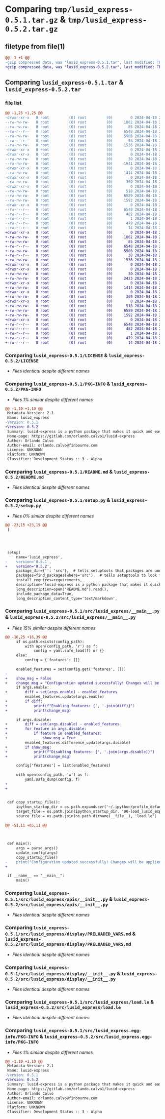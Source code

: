 # Comparing `tmp/lusid_express-0.5.1.tar.gz` & `tmp/lusid_express-0.5.2.tar.gz`

## filetype from file(1)

```diff
@@ -1 +1 @@
-gzip compressed data, was "lusid_express-0.5.1.tar", last modified: Thu Apr 18 23:27:21 2024, max compression
+gzip compressed data, was "lusid_express-0.5.2.tar", last modified: Thu Apr 18 23:39:09 2024, max compression
```

## Comparing `lusid_express-0.5.1.tar` & `lusid_express-0.5.2.tar`

### file list

```diff
@@ -1,25 +1,25 @@
-drwxr-xr-x   0 root         (0) root         (0)        0 2024-04-18 23:27:21.128394 lusid_express-0.5.1/
--rw-rw-rw-   0 root         (0) root         (0)     1062 2024-04-18 23:27:18.000000 lusid_express-0.5.1/LICENSE
--rw-rw-rw-   0 root         (0) root         (0)       85 2024-04-18 23:27:18.000000 lusid_express-0.5.1/MANIFEST.in
--rw-r--r--   0 root         (0) root         (0)     6548 2024-04-18 23:27:21.127394 lusid_express-0.5.1/PKG-INFO
--rw-rw-rw-   0 root         (0) root         (0)     5908 2024-04-18 23:27:18.000000 lusid_express-0.5.1/README.md
--rw-r--r--   0 root         (0) root         (0)       38 2024-04-18 23:27:21.128394 lusid_express-0.5.1/setup.cfg
--rw-rw-rw-   0 root         (0) root         (0)     1536 2024-04-18 23:27:18.000000 lusid_express-0.5.1/setup.py
-drwxr-xr-x   0 root         (0) root         (0)        0 2024-04-18 23:27:21.123394 lusid_express-0.5.1/src/
-drwxr-xr-x   0 root         (0) root         (0)        0 2024-04-18 23:27:21.125394 lusid_express-0.5.1/src/lusid_express/
--rw-rw-rw-   0 root         (0) root         (0)       30 2024-04-18 23:27:18.000000 lusid_express-0.5.1/src/lusid_express/__init__.py
--rw-rw-rw-   0 root         (0) root         (0)     1941 2024-04-18 23:27:18.000000 lusid_express-0.5.1/src/lusid_express/__main__.py
-drwxr-xr-x   0 root         (0) root         (0)        0 2024-04-18 23:27:21.126394 lusid_express-0.5.1/src/lusid_express/apis/
--rw-rw-rw-   0 root         (0) root         (0)     1414 2024-04-18 23:27:18.000000 lusid_express-0.5.1/src/lusid_express/apis/__init__.py
-drwxr-xr-x   0 root         (0) root         (0)        0 2024-04-18 23:27:21.127394 lusid_express-0.5.1/src/lusid_express/config/
--rw-rw-rw-   0 root         (0) root         (0)      369 2024-04-18 23:27:18.000000 lusid_express-0.5.1/src/lusid_express/config/__init__.py
-drwxr-xr-x   0 root         (0) root         (0)        0 2024-04-18 23:27:21.127394 lusid_express-0.5.1/src/lusid_express/display/
--rw-rw-rw-   0 root         (0) root         (0)      518 2024-04-18 23:27:18.000000 lusid_express-0.5.1/src/lusid_express/display/PRELOADED_VARS.md
--rw-rw-rw-   0 root         (0) root         (0)     6589 2024-04-18 23:27:18.000000 lusid_express-0.5.1/src/lusid_express/display/__init__.py
--rw-rw-rw-   0 root         (0) root         (0)     1592 2024-04-18 23:27:18.000000 lusid_express-0.5.1/src/lusid_express/load.le
-drwxr-xr-x   0 root         (0) root         (0)        0 2024-04-18 23:27:21.126394 lusid_express-0.5.1/src/lusid_express.egg-info/
--rw-r--r--   0 root         (0) root         (0)     6548 2024-04-18 23:27:21.000000 lusid_express-0.5.1/src/lusid_express.egg-info/PKG-INFO
--rw-r--r--   0 root         (0) root         (0)      482 2024-04-18 23:27:21.000000 lusid_express-0.5.1/src/lusid_express.egg-info/SOURCES.txt
--rw-r--r--   0 root         (0) root         (0)        1 2024-04-18 23:27:21.000000 lusid_express-0.5.1/src/lusid_express.egg-info/dependency_links.txt
--rw-r--r--   0 root         (0) root         (0)      479 2024-04-18 23:27:21.000000 lusid_express-0.5.1/src/lusid_express.egg-info/requires.txt
--rw-r--r--   0 root         (0) root         (0)       14 2024-04-18 23:27:21.000000 lusid_express-0.5.1/src/lusid_express.egg-info/top_level.txt
+drwxr-xr-x   0 root         (0) root         (0)        0 2024-04-18 23:39:09.552502 lusid_express-0.5.2/
+-rw-rw-rw-   0 root         (0) root         (0)     1062 2024-04-18 23:39:06.000000 lusid_express-0.5.2/LICENSE
+-rw-rw-rw-   0 root         (0) root         (0)       85 2024-04-18 23:39:06.000000 lusid_express-0.5.2/MANIFEST.in
+-rw-r--r--   0 root         (0) root         (0)     6548 2024-04-18 23:39:09.552502 lusid_express-0.5.2/PKG-INFO
+-rw-rw-rw-   0 root         (0) root         (0)     5908 2024-04-18 23:39:06.000000 lusid_express-0.5.2/README.md
+-rw-r--r--   0 root         (0) root         (0)       38 2024-04-18 23:39:09.552502 lusid_express-0.5.2/setup.cfg
+-rw-rw-rw-   0 root         (0) root         (0)     1536 2024-04-18 23:39:06.000000 lusid_express-0.5.2/setup.py
+drwxr-xr-x   0 root         (0) root         (0)        0 2024-04-18 23:39:09.548502 lusid_express-0.5.2/src/
+drwxr-xr-x   0 root         (0) root         (0)        0 2024-04-18 23:39:09.550502 lusid_express-0.5.2/src/lusid_express/
+-rw-rw-rw-   0 root         (0) root         (0)       30 2024-04-18 23:39:06.000000 lusid_express-0.5.2/src/lusid_express/__init__.py
+-rw-rw-rw-   0 root         (0) root         (0)     2423 2024-04-18 23:39:06.000000 lusid_express-0.5.2/src/lusid_express/__main__.py
+drwxr-xr-x   0 root         (0) root         (0)        0 2024-04-18 23:39:09.551502 lusid_express-0.5.2/src/lusid_express/apis/
+-rw-rw-rw-   0 root         (0) root         (0)     1414 2024-04-18 23:39:06.000000 lusid_express-0.5.2/src/lusid_express/apis/__init__.py
+drwxr-xr-x   0 root         (0) root         (0)        0 2024-04-18 23:39:09.551502 lusid_express-0.5.2/src/lusid_express/config/
+-rw-rw-rw-   0 root         (0) root         (0)      369 2024-04-18 23:39:06.000000 lusid_express-0.5.2/src/lusid_express/config/__init__.py
+drwxr-xr-x   0 root         (0) root         (0)        0 2024-04-18 23:39:09.552502 lusid_express-0.5.2/src/lusid_express/display/
+-rw-rw-rw-   0 root         (0) root         (0)      518 2024-04-18 23:39:06.000000 lusid_express-0.5.2/src/lusid_express/display/PRELOADED_VARS.md
+-rw-rw-rw-   0 root         (0) root         (0)     6589 2024-04-18 23:39:06.000000 lusid_express-0.5.2/src/lusid_express/display/__init__.py
+-rw-rw-rw-   0 root         (0) root         (0)     1592 2024-04-18 23:39:06.000000 lusid_express-0.5.2/src/lusid_express/load.le
+drwxr-xr-x   0 root         (0) root         (0)        0 2024-04-18 23:39:09.551502 lusid_express-0.5.2/src/lusid_express.egg-info/
+-rw-r--r--   0 root         (0) root         (0)     6548 2024-04-18 23:39:09.000000 lusid_express-0.5.2/src/lusid_express.egg-info/PKG-INFO
+-rw-r--r--   0 root         (0) root         (0)      482 2024-04-18 23:39:09.000000 lusid_express-0.5.2/src/lusid_express.egg-info/SOURCES.txt
+-rw-r--r--   0 root         (0) root         (0)        1 2024-04-18 23:39:09.000000 lusid_express-0.5.2/src/lusid_express.egg-info/dependency_links.txt
+-rw-r--r--   0 root         (0) root         (0)      479 2024-04-18 23:39:09.000000 lusid_express-0.5.2/src/lusid_express.egg-info/requires.txt
+-rw-r--r--   0 root         (0) root         (0)       14 2024-04-18 23:39:09.000000 lusid_express-0.5.2/src/lusid_express.egg-info/top_level.txt
```

### Comparing `lusid_express-0.5.1/LICENSE` & `lusid_express-0.5.2/LICENSE`

 * *Files identical despite different names*

### Comparing `lusid_express-0.5.1/PKG-INFO` & `lusid_express-0.5.2/PKG-INFO`

 * *Files 1% similar despite different names*

```diff
@@ -1,10 +1,10 @@
 Metadata-Version: 2.1
 Name: lusid_express
-Version: 0.5.1
+Version: 0.5.2
 Summary: lusid-express is a python package that makes it quick and easy to get started using Lusid and Luminesce.
 Home-page: https://gitlab.com/orlando.calvo1/lusid-express
 Author: Orlando Calvo
 Author-email: orlando.calvo@finbourne.com
 License: UNKNOWN
 Platform: UNKNOWN
 Classifier: Development Status :: 3 - Alpha
```

### Comparing `lusid_express-0.5.1/README.md` & `lusid_express-0.5.2/README.md`

 * *Files identical despite different names*

### Comparing `lusid_express-0.5.1/setup.py` & `lusid_express-0.5.2/setup.py`

 * *Files 0% similar despite different names*

```diff
@@ -23,15 +23,15 @@
 ]
 
 
 
 
 setup(
     name='lusid_express',
-    version='0.5.1',
+    version='0.5.2',
     package_dir={'': 'src'},  # tells setuptools that packages are under src
     packages=find_packages(where='src'),  # tells setuptools to look for packages in src
     install_requires=requirements,
     description='lusid-express is a python package that makes it quick and easy to get started using Lusid and Luminesce.',
     long_description=open('README.md').read(),
     include_package_data=True,  
     long_description_content_type='text/markdown',
```

### Comparing `lusid_express-0.5.1/src/lusid_express/__main__.py` & `lusid_express-0.5.2/src/lusid_express/__main__.py`

 * *Files 15% similar despite different names*

```diff
@@ -16,25 +16,39 @@
     if os.path.exists(config_path):
         with open(config_path, 'r') as f:
             config = yaml.safe_load(f) or {}
     else:
         config = {'features': []}
 
     enabled_features = set(config.get('features', []))
-
+    show_msg = False
+    change_msg = "Configuration updated successfully! Changes will be applied after kernel restart."
     if args.enable:
+        diff = set(args.enable) - enabled_features
         enabled_features.update(args.enable)
+        if diff:
+            print(f"Enabling features: {', '.join(diff)}")
+            print(change_msg)
 
     if args.disable:
+        diff = set(args.disable) - enabled_features
+        for feature in args.disable:
+            if feature in enabled_features:
+                show_msg = True
         enabled_features.difference_update(args.disable)
+        if show_msg:
+            print(f"Disabling features: {', '.join(args.disable)}")
+            print(change_msg)
 
     config['features'] = list(enabled_features)
 
     with open(config_path, 'w') as f:
         yaml.safe_dump(config, f)
+    
+    
 
 
 def copy_startup_file():
     ipython_startup_dir = os.path.expanduser('~/.ipython/profile_default/startup/')
     target_file = os.path.join(ipython_startup_dir, '00-load_lusid_express.py')
     source_file = os.path.join(os.path.dirname(__file__), 'load.le')
 
@@ -51,11 +65,11 @@
         
         
         
 def main():
     args = parse_args()
     update_config(args)
     copy_startup_file()
-    print("Configuration updated successfully! Changes will be applied after kernel restart.")
+    
 
 if __name__ == "__main__":
     main()
```

### Comparing `lusid_express-0.5.1/src/lusid_express/apis/__init__.py` & `lusid_express-0.5.2/src/lusid_express/apis/__init__.py`

 * *Files identical despite different names*

### Comparing `lusid_express-0.5.1/src/lusid_express/display/PRELOADED_VARS.md` & `lusid_express-0.5.2/src/lusid_express/display/PRELOADED_VARS.md`

 * *Files identical despite different names*

### Comparing `lusid_express-0.5.1/src/lusid_express/display/__init__.py` & `lusid_express-0.5.2/src/lusid_express/display/__init__.py`

 * *Files identical despite different names*

### Comparing `lusid_express-0.5.1/src/lusid_express/load.le` & `lusid_express-0.5.2/src/lusid_express/load.le`

 * *Files identical despite different names*

### Comparing `lusid_express-0.5.1/src/lusid_express.egg-info/PKG-INFO` & `lusid_express-0.5.2/src/lusid_express.egg-info/PKG-INFO`

 * *Files 1% similar despite different names*

```diff
@@ -1,10 +1,10 @@
 Metadata-Version: 2.1
 Name: lusid-express
-Version: 0.5.1
+Version: 0.5.2
 Summary: lusid-express is a python package that makes it quick and easy to get started using Lusid and Luminesce.
 Home-page: https://gitlab.com/orlando.calvo1/lusid-express
 Author: Orlando Calvo
 Author-email: orlando.calvo@finbourne.com
 License: UNKNOWN
 Platform: UNKNOWN
 Classifier: Development Status :: 3 - Alpha
```

